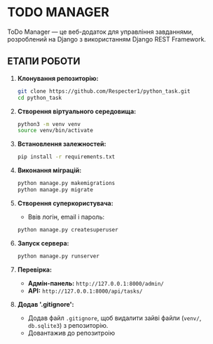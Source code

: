 # TODO MANAGER

ToDo Manager — це веб-додаток для управління завданнями, розроблений на Django з використанням Django REST Framework.

## ЕТАПИ РОБОТИ

1. **Клонування репозиторію:**
   ```bash
   git clone https://github.com/Respecter1/python_task.git
   cd python_task
   ```

2. **Створення віртуального середовища:**
   ```bash
   python3 -m venv venv
   source venv/bin/activate
   ```

3. **Встановлення залежностей:**
   ```bash
   pip install -r requirements.txt
   ```

4. **Виконання міграцій:**
   ```bash
   python manage.py makemigrations
   python manage.py migrate
   ```

5. **Створення суперкористувача:**
   - Ввів логін, email і пароль:
   ```bash
   python manage.py createsuperuser
   ```

6. **Запуск сервера:**
   ```bash
   python manage.py runserver
   ```

7. **Перевірка:**
   - **Адмін-панель:** `http://127.0.0.1:8000/admin/`
   - **API:** `http://127.0.0.1:8000/api/tasks/`
     
8. **Додав '.gitignore':**
   - Додав файл `.gitignore`, щоб видалити зайві файли (`venv/`, `db.sqlite3`) з репозиторію.
   - Довантажив до репозитроію 



